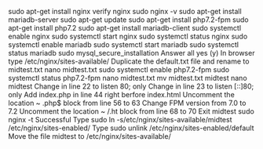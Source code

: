 sudo apt-get install nginx
verify nginx
sudo nginx -v
sudo apt-get install mariadb-server
sudo apt-get update
sudo apt-get install php7.2-fpm
sudo apt-get install php7.2
sudo apt-get install mariadb-client
sudo systemctl enable nginx
sudo systemctl start nginx
sudo systemctl status nginx
sudo systemctl enable mariadb
sudo systemctl start mariadb
sudo systemctl status mariadb
sudo mysql_secure_installation
Answer all yes (y)
In browser type /etc/nginx/sites-available/
Duplicate the default.txt file and rename to midtest.txt
nano midtest.txt
sudo systemctl enable php7.2-fpm
sudo systemctl status php7.2-fpm
nano midtest.txt
mv midtest.txt midtest
nano midtest
Change in line 22 to listen 80; only
Change in line 23 to listen [::]80; only
Add index.php in line 44 right berfore index.html
Uncomment the location ~ \.php$ block from line 56 to 63
Change FPM version from 7.0 to 7.2
Uncomment the location ~ /\.ht block from line 68 to 70
Exit midtest
sudo nginx -t
Successful
Type sudo ln -s/etc/nginx/sites-available/midtest /etc/nginx/sites-enabled/
Type sudo unlink /etc/nginx/sites-enabled/default
Move the file midtest to /etc/nginx/sites-available/
